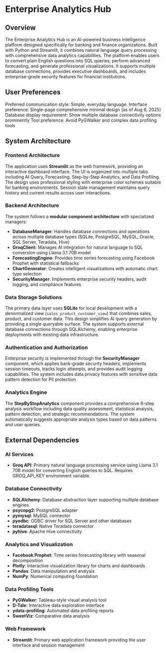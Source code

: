# Enterprise Analytics Hub

## Overview

The Enterprise Analytics Hub is an AI-powered business intelligence platform designed specifically for banking and finance organizations. Built with Python and Streamlit, it combines natural language query processing with comprehensive data analytics capabilities. The platform enables users to convert plain English questions into SQL queries, perform advanced forecasting, and generate professional visualizations. It supports multiple database connections, provides executive dashboards, and includes enterprise-grade security features for financial institutions.

## User Preferences

Preferred communication style: Simple, everyday language.
Interface preference: Single-page comprehensive minimal design (as of Aug 6, 2025)
Database display requirement: Show multiple database connectivity options prominently
Tool preference: Avoid PyGWalker and complex data profiling tools

## System Architecture

### Frontend Architecture
The application uses **Streamlit** as the web framework, providing an interactive dashboard interface. The UI is organized into multiple tabs including AI Query, Forecasting, Step-by-Step Analytics, and Data Profiling. The design uses professional styling with enterprise color schemes suitable for banking environments. Session state management maintains query history and current results across user interactions.

### Backend Architecture
The system follows a **modular component architecture** with specialized managers:
- **DatabaseManager**: Handles database connections and operations across multiple database types (SQLite, PostgreSQL, MySQL, Oracle, SQL Server, Teradata, Hive)
- **GroqClient**: Manages AI integration for natural language to SQL conversion using Llama 3.1 70B model
- **ForecastingEngine**: Provides time series forecasting using Facebook Prophet with statistical fallbacks
- **ChartGenerator**: Creates intelligent visualizations with automatic chart type selection
- **SecurityManager**: Implements enterprise security headers, audit logging, and compliance features

### Data Storage Solutions
The primary data layer uses **SQLite** for local development with a denormalized view (`sales_product_customer_view`) that combines sales, product, and customer data. This design simplifies AI query generation by providing a single queryable surface. The system supports external database connections through SQLAlchemy, enabling enterprise deployments with existing data infrastructure.

### Authentication and Authorization
Enterprise security is implemented through the **SecurityManager** component, which applies bank-grade security headers, implements session timeouts, tracks login attempts, and provides audit logging capabilities. The system includes data privacy features with sensitive data pattern detection for PII protection.

### Analytics Engine
The **StepByStepAnalytics** component provides a comprehensive 6-step analysis workflow including data quality assessment, statistical analysis, pattern detection, and strategic recommendations. The system automatically suggests appropriate analysis types based on data patterns and user queries.

## External Dependencies

### AI Services
- **Groq API**: Primary natural language processing service using Llama 3.1 70B model for converting English queries to SQL. Requires GROQ_API_KEY environment variable.

### Database Connectivity
- **SQLAlchemy**: Database abstraction layer supporting multiple database engines
- **psycopg2**: PostgreSQL adapter
- **pymysql**: MySQL connector
- **pyodbc**: ODBC driver for SQL Server and other databases
- **teradatasql**: Native Teradata connector
- **pyhive**: Apache Hive connectivity

### Analytics and Visualization
- **Facebook Prophet**: Time series forecasting library with seasonal decomposition
- **Plotly**: Interactive visualization library for charts and dashboards
- **Pandas**: Data manipulation and analysis
- **NumPy**: Numerical computing foundation

### Data Profiling Tools
- **PyGWalker**: Tableau-style visual analysis tool
- **D-Tale**: Interactive data exploration interface
- **ydata-profiling**: Automated data profiling reports
- **SweetViz**: Comparative data analysis

### Web Framework
- **Streamlit**: Primary web application framework providing the user interface and session management